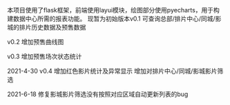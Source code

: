 本项目使用了flask框架，前端使用layui模块，绘图部分使用pyecharts，用于构建数据中心所需的报表功能。
现暂为初始版本v0.1
可查询总部/排片中心/同城/影城的排片历史数据及预售数据

v0.2
增加预售曲线图

v0.3
增加预售场次状态统计

2021-4-30 v0.4
增加红色影片统计及异常显示
增加对排片中心/同城/影城影片筛选

2021-6-18
修复影城影片筛选没有按照对应区域自动更新列表的bug